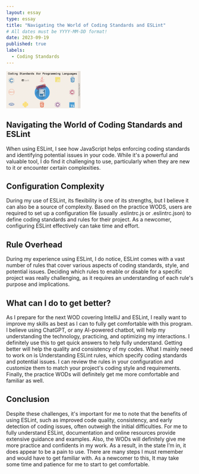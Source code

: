 ```yaml
---
layout: essay
type: essay
title: "Navigating the World of Coding Standards and ESLint"
# All dates must be YYYY-MM-DD format!
date: 2023-09-19
published: true
labels:
  - Coding Standards
---
```


<img width="200px" class="rounded float-start pe-4" src="../img/coding-standards.png">

## Navigating the World of Coding Standards and ESLint

When using ESLint, I see how JavaScript helps enforcing coding standards and identifying potential issues in your code. While it's a powerful and valuable tool, I do find it challenging to use, particularly when they are new to it or encounter certain complexities.

## Configuration Complexity

During my use of ESLint, its flexibility is one of its strengths, but I believe it can also be a source of complexity. Based on the practice WODS, users are required to set up a configuration file (usually .eslintrc.js or .eslintrc.json) to define coding standards and rules for their project. As a newcomer, configuring ESLint effectively can take time and effort. 

## Rule Overhead

During my experience using ESLint, I do notice, ESLint comes with a vast number of rules that cover various aspects of coding standards, style, and potential issues. Deciding which rules to enable or disable for a specific project was really challenging, as it requires an understanding of each rule's purpose and implications. 

## What can I do to get better?

As I prepare for the next WOD covering IntelliJ and ESLint, I really want to improve my skills as best as I can to fully get comfortable with this program. I believe using ChatGPT, or any AI-powered chatbot, will help my understanding the technology, practicing, and optimizing my interactions. I definitely use this to get quick answers to help fully understand. Getting better will help the quality and consistency of my codes. What I mainly need to work on is Understanding ESLint rules, which specify coding standards and potential issues. I can review the rules in your configuration and customize them to match your project's coding style and requirements. Finally, the practice WODs will definitely get me more comfortable and familiar as well.

## Conclusion

Despite these challenges, it's important for me to note that the benefits of using ESLint, such as improved code quality, consistency, and early detection of coding issues, often outweigh the initial difficulties. For me to fully understand ESLint, documentation and online resources provide extensive guidance and examples. Also, the WODs will definitely give me more practice and confidents in my work. As a result, in the state I’m in, it does appear to be a pain to use. There are many steps I must remember and would have to get familiar with. As a newcomer to this, It may take some time and patience for me to start to get comfortable. 
